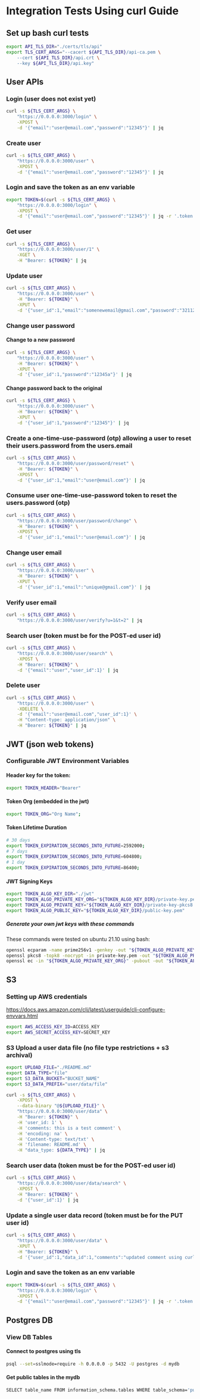 # Integration Tests Using curl Guide

## Set up bash curl tests

```bash
export API_TLS_DIR="./certs/tls/api"
export TLS_CERT_ARGS="--cacert ${API_TLS_DIR}/api-ca.pem \
    --cert ${API_TLS_DIR}/api.crt \
    --key ${API_TLS_DIR}/api.key"
```

## User APIs

### Login (user does not exist yet)

```bash
curl -s ${TLS_CERT_ARGS} \
    "https://0.0.0.0:3000/login" \
    -XPOST \
    -d '{"email":"user@email.com","password":"12345"}' | jq
```

### Create user

```bash
curl -s ${TLS_CERT_ARGS} \
    "https://0.0.0.0:3000/user" \
    -XPOST \
    -d '{"email":"user@email.com","password":"12345"}' | jq
```

### Login and save the token as an env variable

```bash
export TOKEN=$(curl -s ${TLS_CERT_ARGS} \
    "https://0.0.0.0:3000/login" \
    -XPOST \
    -d '{"email":"user@email.com","password":"12345"}' | jq -r '.token')
```

### Get user

```bash
curl -s ${TLS_CERT_ARGS} \
    "https://0.0.0.0:3000/user/1" \
    -XGET \
    -H "Bearer: ${TOKEN}" | jq
```

### Update user

```bash
curl -s ${TLS_CERT_ARGS} \
    "https://0.0.0.0:3000/user" \
    -H "Bearer: ${TOKEN}" \
    -XPUT \
    -d '{"user_id":1,"email":"somenewemail@gmail.com","password":"321123","state":0}'
```

### Change user password

#### Change to a new password

```bash
curl -s ${TLS_CERT_ARGS} \
    "https://0.0.0.0:3000/user" \
    -H "Bearer: ${TOKEN}" \
    -XPUT \
    -d '{"user_id":1,"password":"12345a"}' | jq
```

#### Change password back to the original

```bash
curl -s ${TLS_CERT_ARGS} \
    "https://0.0.0.0:3000/user" \
    -H "Bearer: ${TOKEN}" \
    -XPUT \
    -d '{"user_id":1,"password":"12345"}' | jq
```

### Create a one-time-use-password (otp) allowing a user to reset their users.password from the users.email

```bash
curl -s ${TLS_CERT_ARGS} \
    "https://0.0.0.0:3000/user/password/reset" \
    -H "Bearer: ${TOKEN}" \
    -XPOST \
    -d '{"user_id":1,"email":"user@email.com"}' | jq
```

### Consume user one-time-use-password token to reset the users.password (otp)

```bash
curl -s ${TLS_CERT_ARGS} \
    "https://0.0.0.0:3000/user/password/change" \
    -H "Bearer: ${TOKEN}" \
    -XPOST \
    -d '{"user_id":1,"email":"user@email.com"}' | jq
```

### Change user email

```bash
curl -s ${TLS_CERT_ARGS} \
    "https://0.0.0.0:3000/user" \
    -H "Bearer: ${TOKEN}" \
    -XPUT \
    -d '{"user_id":1,"email":"unique@gmail.com"}' | jq
```

### Verify user email

```bash
curl -s ${TLS_CERT_ARGS} \
    "https://0.0.0.0:3000/user/verify?u=1&t=2" | jq
```

### Search user (token must be for the POST-ed user id)

```bash
curl -s ${TLS_CERT_ARGS} \
    "https://0.0.0.0:3000/user/search" \
    -XPOST \
    -H "Bearer: ${TOKEN}" \
    -d '{"email":"user","user_id":1}' | jq
```

### Delete user

```bash
curl -s ${TLS_CERT_ARGS} \
    "https://0.0.0.0:3000/user" \
    -XDELETE \
    -d '{"email":"user@email.com","user_id":1}' \
    -H "Content-type: application/json" \
    -H "Bearer: ${TOKEN}" | jq
```

## JWT (json web tokens)

### Configurable JWT Environment Variables

#### Header key for the token:

```bash
export TOKEN_HEADER="Bearer"
```

#### Token Org (embedded in the jwt)

```bash
export TOKEN_ORG="Org Name";
```

#### Token Lifetime Duration

```bash
# 30 days
export TOKEN_EXPIRATION_SECONDS_INTO_FUTURE=2592000;
# 7 days
export TOKEN_EXPIRATION_SECONDS_INTO_FUTURE=604800;
# 1 day
export TOKEN_EXPIRATION_SECONDS_INTO_FUTURE=86400;
```

#### JWT Signing Keys

```bash
export TOKEN_ALGO_KEY_DIR="./jwt"
export TOKEN_ALGO_PRIVATE_KEY_ORG="${TOKEN_ALGO_KEY_DIR}/private-key.pem"
export TOKEN_ALGO_PRIVATE_KEY="${TOKEN_ALGO_KEY_DIR}/private-key-pkcs8.pem"
export TOKEN_ALGO_PUBLIC_KEY="${TOKEN_ALGO_KEY_DIR}/public-key.pem"
```

##### Generate your own jwt keys with these commands

These commands were tested on ubuntu 21.10 using bash:

```bash
openssl ecparam -name prime256v1 -genkey -out "${TOKEN_ALGO_PRIVATE_KEY_ORG}"
openssl pkcs8 -topk8 -nocrypt -in private-key.pem -out "${TOKEN_ALGO_PRIVATE_KEY}"
openssl ec -in "${TOKEN_ALGO_PRIVATE_KEY_ORG}" -pubout -out "${TOKEN_ALGO_PUBLIC_KEY}"
```

## S3

### Setting up AWS credentials

https://docs.aws.amazon.com/cli/latest/userguide/cli-configure-envvars.html

```bash
export AWS_ACCESS_KEY_ID=ACCESS_KEY
export AWS_SECRET_ACCESS_KEY=SECRET_KEY
```

### S3 Upload a user data file (no file type restrictions + s3 archival)

```bash
export UPLOAD_FILE="./README.md"
export DATA_TYPE="file"
export S3_DATA_BUCKET="BUCKET_NAME"
export S3_DATA_PREFIX="user/data/file"
```

```bash
curl -s ${TLS_CERT_ARGS} \
    -XPOST \
    --data-binary "@${UPLOAD_FILE}" \
    "https://0.0.0.0:3000/user/data" \
    -H "Bearer: ${TOKEN}" \
    -H 'user_id: 1' \
    -H 'comments: this is a test comment' \
    -H 'encoding: na' \
    -H 'Content-type: text/txt' \
    -H 'filename: README.md' \
    -H "data_type: ${DATA_TYPE}" | jq
```

### Search user data (token must be for the POST-ed user id)

```bash
curl -s ${TLS_CERT_ARGS} \
    "https://0.0.0.0:3000/user/data/search" \
    -XPOST \
    -H "Bearer: ${TOKEN}" \
    -d '{"user_id":1}' | jq
```

### Update a single user data record (token must be for the PUT user id)

```bash
curl -s ${TLS_CERT_ARGS} \
    "https://0.0.0.0:3000/user/data" \
    -XPUT \
    -H "Bearer: ${TOKEN}" \
    -d '{"user_id":1,"data_id":1,"comments":"updated comment using curl"}' | jq
```

### Login and save the token as an env variable

```bash
export TOKEN=$(curl -s ${TLS_CERT_ARGS} \
    "https://0.0.0.0:3000/login" \
    -XPOST \
    -d '{"email":"user@email.com","password":"12345"}' | jq -r '.token')
```

## Postgres DB

### View DB Tables

#### Connect to postgres using tls

```bash
psql --set=sslmode=require -h 0.0.0.0 -p 5432 -U postgres -d mydb
```

#### Get public tables in the mydb

```bash
SELECT table_name FROM information_schema.tables WHERE table_schema='public';
```
